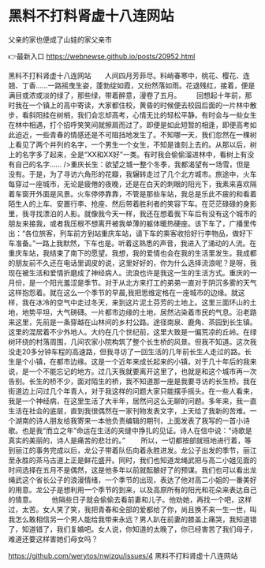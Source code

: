 # 黑料不打料肾虚十八连网站
父亲的家也便成了山娃的家父亲市

👉最新入口 https://webnewse.github.io/posts/20952.html

黑料不打料肾虚十八连网站　　人间四月芳菲尽。料峭春寒中，桃花、樱花、连翘、丁香……一路摇曳生姿，蓬勃绽如霞，又纷然落如雨。花退残红，接着，便是满目或浓或淡的绿了，那些绿，带着醉意，漫卷了五月。
　　回想起十年前，那时我在一个镇上的高中寄读，大家都住校，黄昏的时候便去校园后面的一片林中散步，看斜阳挂在树梢，我们会忘却高考，心情无比的轻松平静。有时会与一些女生在林中相遇，打个招呼笑笑间就擦肩而过了。即便是如此短暂的相逢，即便高考如此迫近，一些青春的情感还是不可阻挡地发生了。不知哪一天，我们忽然在一棵树上看见了两个并列的名字，一个男生一个女生，不知是谁刻上去的。从那以后，树上的名字多了起来，全是“XX和XX好”一类。有时我会偷偷溜进林中，看树上有没有自己的名字……
/>重庆长生：欲望之城一整个冬季，我都渴望有一场雪，但是没有。于是，为了寻访六角形的花瓣，我辗转走过了几个北方城市。旅途中，火车每穿过一座城市，无论是疲倦的夜晚，还是在白天的刺眼的阳光下，我素来喜欢隔着车窗开外面是风景。火车停停靠靠，不管是那些车站，我总是乐此不疲的和看着陌生人的上车、安置行李、抢座、然后带着胜利者的笑容下车。在茫茫碌碌的身影里，我寻找漂泊的人影。就像我今天一样，我还在想着我下车后有没有这个城市的朋友来接我，或者我压根不想离开被我单薄的躯体暖热硬座。该下车了，广播里传出：“各位旅客，列车前方到站重庆车站，请下车的乘客收拾好行李物品，做好下车准备。”一路上我默然，下车也是。听着这熟悉的声音，我进入了涌动的人流。在重庆车站，我结束了南下的愿望。我想，我的爱情也会在我的生活里发生。我成都的朋友前不久还在电话里调皮的说，这里好好的，你为什么选择流浪呢？是呀，我现在被生活和爱情折磨成了神经病人。流浪也许是我这一生的生活方式。重庆的一月份，是一个阳光羞涩是季节。对于从北方来打工的弟弟一直对于阴沉多雾的天气这样抱怨着。就在这么一个季节的早晨,我把思维定格在一座城市的边缘。就这样，我在冰冷的空气中走过冬天，来到这片泥土芬芳的土地上。这里三面环山的土地，地势平坦，大气磅礴。一片都市边缘的土地，居然沾染着市民的气息。沿老路来这里，先前是一条穿越在山林间的乡村公路。途径南泉、鹿角、茶园到长生镇。这里的混居着不少外地人。大约在几个世纪前，这里大致是一偏荒凉的丘岭。在绿树环绕的村落周围，几间农家小院构筑了整个长生桥的风景。但我不知道。这次我没走20多分钟车程的高速路，但我寻访了一回生活的几年前长生人走过的路。长生是个小镇，在都市边缘。这是一个近年来成长起来的小镇，对于几十年后的我来说，是一个不能忘记的地方。过几天我就要离开这里了，也就是和这个城市再一次告别。长生的桥不少，面对陌生的桥，我不知道那一座是我要寻访的长生桥。我在街道边上问过几个年青人，对于我这样的问题大家只能摆手摇头。在一些人看来，我是一个神经病，在这里生活了大半年，居然问这么无聊的问题。多年来，我一直生活在社会的底层，直到我很偶然在一家刊物发表文字，上天给了我新的苦难。一个湖南的诗人朋友给我寄来一本他负责编辑的期刊，上面发表了我写的一首小诗歌。也是我“而立之年”命运在生活的夹缝中挣扎的见证。诗人在信中说：“诗歌是真实的美丽的，诗人是痛苦的悲壮的。”
　　所以，一切都按部就班地进行着，等到丽江的事务完成以后，龙公子带着队伍向着永胜进发。龙公子出发的季节，丽江至永胜的茶马古道上正是鲜花盛开。同时，我们也知道龙绳武把与高二小姐见面的时间选择在五月不是偶然，这是他多年以前就酝酿好了的预谋。我们也可以看出龙绳武这个省长公子的浪漫情绪，一个季节的出现，表达了他对高二小姐的一番美好的用意。龙公子是想利用一个季节的到来，以及高原所有的阳光和花朵来表达自己的情意。
　　他隔些日子就会偷偷去看前妻和儿子。他劝她，再找一个吧，这样过，太苦。女人笑了笑，我把青春和全部的爱都给了你，尚且换不来一生一世，叫我怎么敢相信另一个男人能给我带来永远？男人趴在前妻的膝盖上痛哭，我知道错了，知道错了，我们复婚吧。女人说，你知道的太晚了，你已经害苦了我们母子，难道还要这样害她们母女吗？

https://github.com/werytos/nwizqu/issues/4
黑料不打料肾虚十八连网站

